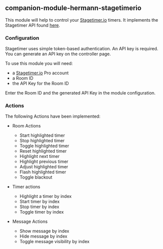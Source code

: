 ## companion-module-hermann-stagetimerio

This module will help to control your [Stagetimer.io](https://stagetimer.io) timers. It implements the Stagetimer API found [here](https://stagetimer.io/docs/api/).

### Configuration

Stagetimer uses simple token-based authentication. An API key is required. You can generate an API key on the controller page.

To use this module you will need:

- a [Stagetimer.io](https://stagetimer.io) Pro account
- a Room ID
- the API Key for the Room ID

Enter the Room ID and the generated API Key in the module configuration.

### Actions

The following Actions have been implemented:

- Room Actions

  - Start highlighted timer
  - Stop highlighted timer
  - Toggle highlighted timer
  - Reset highlighted timer
  - Highlight next timer
  - Highlight previous timer
  - Adjust highlighted timer
  - Flash highlighted timer
  - Toggle blackout

- Timer actions

  - Highlight a timer by index
  - Start timer by index
  - Stop timer by index
  - Toggle timer by index

- Message Actions
  - Show message by index
  - Hide message by index
  - Toggle message visibility by index
